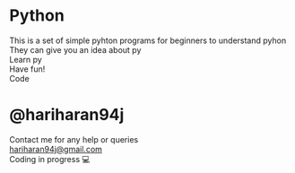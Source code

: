 # Python
This is a set of simple pyhton programs for beginners to understand pyhon\
They can give you an idea about py\
Learn py\
Have fun!\
Code


# @hariharan94j
Contact me for any help or queries\
hariharan94j@gmail.com\
Coding in progress 💻
